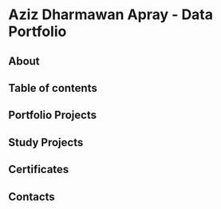 # Aziz Dharmawan Apray - Data Portfolio
## About

## Table of contents

## Portfolio Projects

## Study Projects

## Certificates

## Contacts
